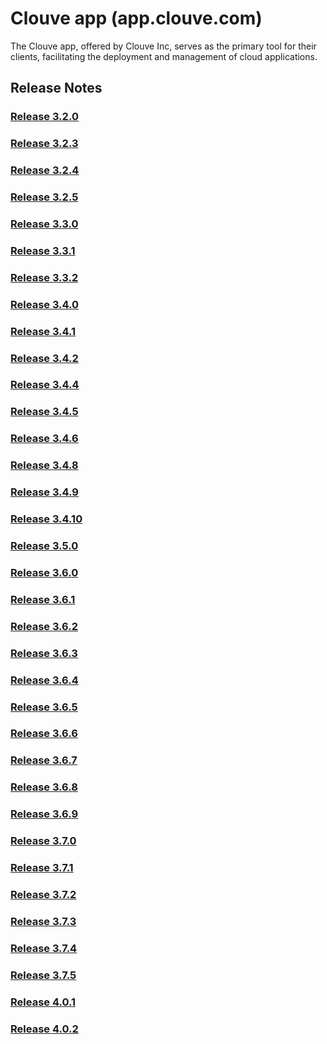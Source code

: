 # Clouve app (app.clouve.com)

The Clouve app, offered by Clouve Inc, serves as the primary tool for their clients, facilitating the deployment and management of cloud applications.

## Release Notes


### [Release 3.2.0](prod-r320.md)


### [Release 3.2.3](prod-r323.md)


### [Release 3.2.4](prod-r324.md)


### [Release 3.2.5](prod-r325.md)


### [Release 3.3.0](prod-r330.md)


### [Release 3.3.1](prod-r331.md)


### [Release 3.3.2](prod-r332-2023-07-24-18-06-02.md)


### [Release 3.4.0](prod-r340-2023-08-31-05-20-44.md)


### [Release 3.4.1](prod-r341-2023-09-01-23-21-13.md)


### [Release 3.4.2](prod-r342-2023-09-24-19-05-58.md)


### [Release 3.4.4](prod-r344-2023-10-05-16-08-36.md)


### [Release 3.4.5](prod-r345-2023-10-07-00-46-26.md)


### [Release 3.4.6](prod-r346-2023-10-26-00-10-02.md)


### [Release 3.4.8](prod-r348-2023-12-01-17-20-34.md)


### [Release 3.4.9](prod-r349-2023-12-15-20-27-51.md)


### [Release 3.4.10](prod-r3410-2023-12-22-02-47-54.md)


### [Release 3.5.0](prod-r350-2024-01-30-03-13-13.md)


### [Release 3.6.0](prod-r360-2024-03-04-05-06-14.md)


### [Release 3.6.1](prod-r361-2024-03-05-01-44-28.md)


### [Release 3.6.2](prod-r362-2024-03-13-22-33-53.md)


### [Release 3.6.3](prod-r363-2024-03-29-19-56-36.md)


### [Release 3.6.4](prod-r364-2024-04-12-21-53-07.md)


### [Release 3.6.5](prod-r365-2024-05-10-19-24-17.md)


### [Release 3.6.6](prod-r366-2024-05-20-22-24-58.md)


### [Release 3.6.7](prod-r367-2024-06-07-05-25-08.md)


### [Release 3.6.8](prod-r368-2024-06-28-00-44-13.md)


### [Release 3.6.9](prod-r369-2024-08-09-17-18-18.md)


### [Release 3.7.0](prod-r370-2024-11-09-01-52-15.md)


### [Release 3.7.1](prod-r371-2024-11-21-01-57-21.md)


### [Release 3.7.2](prod-r372-2024-12-13-23-31-50.md)


### [Release 3.7.3](prod-r373-2025-03-16-02-19-03.md)


### [Release 3.7.4](prod-r374-2025-04-22-04-21-24.md)


### [Release 3.7.5](prod-r375-2025-07-01-19-34-34.md)


### [Release 4.0.1](prod-r401-2025-08-19-18-01-26.md)


### [Release 4.0.2](prod-r402-2025-08-22-18-44-15.md)


